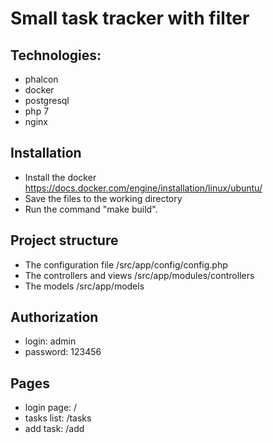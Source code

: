 # Small task tracker with filter

## Technologies:
- phalcon
- docker
- postgresql
- php 7
- nginx
 
## Installation
- Install the docker https://docs.docker.com/engine/installation/linux/ubuntu/
- Save the files to the working directory
- Run the command "make build".

## Project structure
- The configuration file /src/app/config/config.php
- The controllers and views /src/app/modules/controllers
- The models /src/app/models

## Authorization
- login: admin
- password: 123456

## Pages
- login page: /
- tasks list: /tasks
- add task: /add